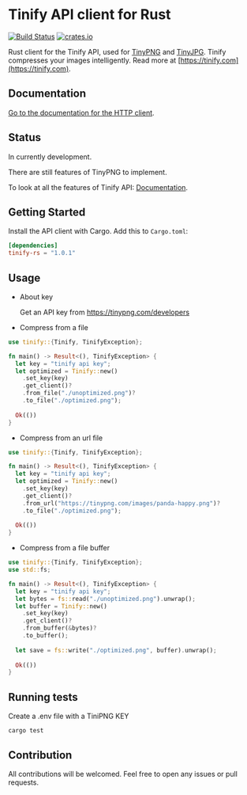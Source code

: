 # Tinify API client for Rust

[![Build Status](https://github.com/Danieroner/tinify-rs/actions/workflows/ci.yml/badge.svg)](https://github.com/Danieroner/tinify-rs/actions)
[![crates.io](https://img.shields.io/crates/v/tinify-rs.svg)](https://crates.io/crates/tinify-rs)

Rust client for the Tinify API, used for [TinyPNG](https://tinypng.com) and [TinyJPG](https://tinyjpg.com). Tinify compresses your images intelligently. Read more at [https://tinify.com](https://tinify.com).

## Documentation

[Go to the documentation for the HTTP client](https://tinypng.com/developers/reference).

## Status

In currently development.

There are still features of TinyPNG to implement.

To look at all the features of Tinify API: [Documentation](https://tinypng.com/developers/reference).

## Getting Started

Install the API client with Cargo. Add this to `Cargo.toml`:

```toml
[dependencies]
tinify-rs = "1.0.1"
```
## Usage

- About key

  Get an API key from  https://tinypng.com/developers

- Compress from a file
```rust
use tinify::{Tinify, TinifyException};

fn main() -> Result<(), TinifyException> {
  let key = "tinify api key";
  let optimized = Tinify::new()
    .set_key(key)
    .get_client()?
    .from_file("./unoptimized.png")?
    .to_file("./optimized.png");
 
  Ok(())
}
```

- Compress from an url file
```rust
use tinify::{Tinify, TinifyException};

fn main() -> Result<(), TinifyException> {
  let key = "tinify api key";
  let optimized = Tinify::new()
    .set_key(key)
    .get_client()?
    .from_url("https://tinypng.com/images/panda-happy.png")?
    .to_file("./optimized.png");
 
  Ok(())
}
```

- Compress from a file buffer
```rust
use tinify::{Tinify, TinifyException};
use std::fs;

fn main() -> Result<(), TinifyException> {
  let key = "tinify api key";
  let bytes = fs::read("./unoptimized.png").unwrap();
  let buffer = Tinify::new()
    .set_key(key)
    .get_client()?
    .from_buffer(&bytes)?
    .to_buffer();
  
  let save = fs::write("./optimized.png", buffer).unwrap();
   
  Ok(())
}
```

## Running tests

Create a .env file with a TiniPNG KEY

```
cargo test
```

## Contribution

All contributions will be welcomed. Feel free to open any issues or pull requests.
